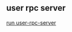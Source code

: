 ## user rpc server

[run user-rpc-server](https://github.com/zhufuyi/sponge_examples/tree/main/4_micro-grpc-protobuf)
